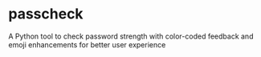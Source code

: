 # passcheck
A Python tool to check password strength with color-coded feedback and emoji enhancements for better user experience
